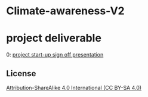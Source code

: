 # Climate-awareness-V2

# project deliverable 
0: [project start-up sign off presentation](https://github.com/moehared/Climate-awareness-V2/blob/main/documents/project%20sign%20off/ENSE%20400%20Project%20Start-up_.pdf)



## License 

[Attribution-ShareAlike 4.0 International (CC BY-SA 4.0)](https://creativecommons.org/licenses/by-sa/4.0/)
